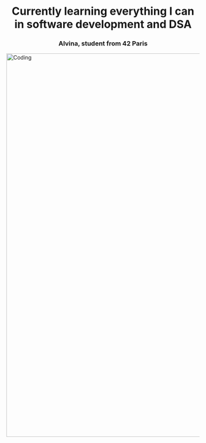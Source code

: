 
<h1 align="center">Currently learning everything I can in software development and DSA </h1>
<h3 align="center">Alvina, student from 42 Paris </h3>
<img align="center" alt="Coding" width="1000" src="https://llllline.com/image/catalog/products/Loading04.gif">

<!--
**alvinouille/alvinouille** is a ✨ _special_ ✨ repository because its `README.md` (this file) appears on your GitHub profile.

Here are some ideas to get you started:

- 🔭 I’m currently working on ...
- 🌱 I’m currently learning ...
- 👯 I’m looking to collaborate on ...
- 🤔 I’m looking for help with ...
- 💬 Ask me about ...
- 📫 How to reach me: ...
- 😄 Pronouns: ...
- ⚡ Fun fact: ...
-->
